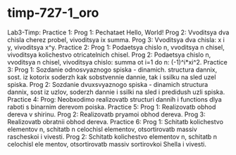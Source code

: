 # timp-727-1_oro
Lab3-Timp:
	Practice 1:
		Prog 1: Pechataet Hello, World!
		Prog 2: Vvoditsya dva chisla cherez probel, vivoditsya ix summa.
		Prog 3: Vvoditsya dva chisla: x i y, vivoditsya x^y.
	Practice 2:
		Prog 1: Podaetsya chislo n, vvoditsya n chisel, vivoditsya kolichestvo otricatelnich chisel.
		Prog 2: Podaetsya chislo n, vvoditsya n chisel, vivoditsya chislo: summa ot i=1 do n: (-1)^i*xi^2.
	Practice 3:
		Prog 1: Sozdanie odnosvyaznogo spiska - dinamich. structura dannix, sost. iz kotorix soderzh kak sobstvennie dannie, tak i ssilku na sled uzel spiska.
		Prog 2: Sozdanie dvuxsvyaznogo spiska - dinamich structura dannix, sost iz uzlov, soderzh dannie i ssilki na sled i predidush uzli spiska.
        Practice 4:
                Prog: Neobxodimo realizovatb structuri dannih i functions dlya raboti s binarnim derevom poiska.
        Practice 5:
                Prog 1: Realizovatb obhod dereva v shirinu.
                Prog 2: Realizovatb pryamoi obhod dereva.
		Prog 3: Realizovatb obratnii obhod dereva.
	Practice 6:
		Prog 1: Schitatb kolichestvo elementov n, schitatb n celochisl elementov, otsortirovatb massiv rascheskoi i vivesti.
		Prog 2: Schitatb kolichestvo elementov n, schitatb n celochisl ele
mentov, otsortirovatb massiv sortirovkoi Shella i vivesti.
